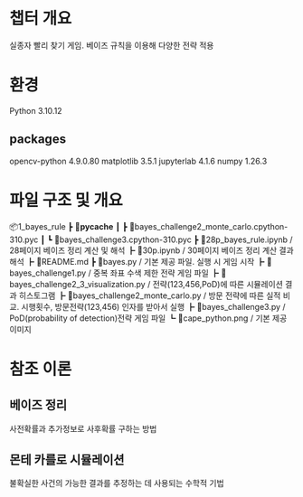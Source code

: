 # 챕터 개요
실종자 빨리 찾기 게임. 베이즈 규칙을 이용해 다양한 전략 적용


# 환경

Python 3.10.12

## packages
opencv-python          4.9.0.80
matplotlib             3.5.1
jupyterlab             4.1.6
numpy                  1.26.3


# 파일 구조 및 개요

📦1_bayes_rule
 ┣ 📂__pycache__
 ┃ ┣ 📜bayes_challenge2_monte_carlo.cpython-310.pyc
 ┃ ┗ 📜bayes_challenge3.cpython-310.pyc
 ┣ 📜28p_bayes_rule.ipynb / 28페이지 베이즈 정리 계산 및 해석
 ┣ 📜30p.ipynb / 30페이지 베이즈 정리 계산 결과 해석
 ┣ 📜README.md
 ┣ 📜bayes.py / 기본 제공 파일. 실행 시 게임 시작
 ┣ 📜bayes_challenge1.py / 중복 좌표 수색 제한 전략 게임 파일
 ┣ 📜bayes_challenge2_3_visualization.py / 전략(123,456,PoD)에 따른 시뮬레이션 결과 히스토그램
 ┣ 📜bayes_challenge2_monte_carlo.py / 방문 전략에 따른 실적 비교. 시행횟수, 방문전략(123,456) 인자를 받아서 실행
 ┣ 📜bayes_challenge3.py / PoD(probability of detection)전략 게임 파일
 ┗ 📜cape_python.png / 기본 제공 이미지


# 참조 이론

## 베이즈 정리
사전확률과 추가정보로 사후확률 구하는 방법

## 몬테 카를로 시뮬레이션
불확실한 사건의 가능한 결과를 추정하는 데 사용되는 수학적 기법

